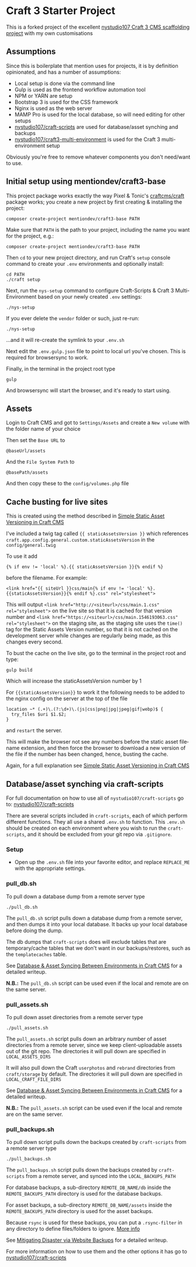 # Craft 3 Starter Project

This is a forked project of the excellent [nystudio107 Craft 3 CMS scaffolding project](https://github.com/nystudio107/craft) with my own customisations


## Assumptions

Since this is boilerplate that mention uses for projects, it is by definition opinionated, and has a number of assumptions:

* Local setup is done via the command line
* Gulp is used as the frontend workflow automation tool
* NPM or YARN are setup
* Bootstrap 3 is used for the CSS framework
* Nginx is used as the web server
* MAMP Pro is used for the local database, so will need editing for other setups
* [nystudio107/craft-scripts](https://github.com/nystudio107/craft-scripts) are used for database/asset synching and backups
* [nystudio107/craft3-multi-environment](https://github.com/nystudio107/craft3-multi-environment) is used for the Craft 3 multi-environment setup

Obviously you're free to remove whatever components you don't need/want to use.


## Initial setup using mentiondev/craft3-base

This project package works exactly the way Pixel & Tonic's [craftcms/craft](https://github.com/craftcms/craft) package works; you create a new project by first creating & installing the project:

    composer create-project mentiondev/craft3-base PATH

Make sure that `PATH` is the path to your project, including the name you want for the project, e.g.:

    composer create-project mentiondev/craft3-base PATH

Then `cd` to your new project directory, and run Craft's `setup` console command to create your `.env` environments and optionally install:

    cd PATH
    ./craft setup

Next, run the `nys-setup` command to configure Craft-Scripts & Craft 3 Multi-Environment based on your newly created `.env` settings:

    ./nys-setup

If you ever delete the `vendor` folder or such, just re-run:

    ./nys-setup

...and it will re-create the symlink to your `.env.sh`

Next edit the `.env.gulp.json` file to point to local url you've chosen. This is required for browsersync to work.

Finally, in the terminal in the project root type

    gulp

And browsersync will start the browser, and it's ready to start using.


## Assets

Login to Craft CMS and got to `Settings/Assets` and create a `New volume` with the folder name of your choice

Then set the `Base URL` to

    @baseUrl/assets

And the `File System Path` to

    @basePath/assets

And then copy these to the `config/volumes.php` file


## Cache busting for live sites  

This is created using the method described in [Simple Static Asset Versioning in Craft CMS](https://nystudio107.com/blog/simple-static-asset-versioning)

I've included a twig tag called `{{ staticAssetsVersion }}` which references `craft.app.config.general.custom.staticAssetsVersion` in the `config/general.twig`

To use it add

    {% if env != 'local' %}.{{ staticAssetsVersion }}{% endif %}

before the filename. For example:

    <link href="{{ siteUrl }}css/main{% if env != 'local' %}.{{staticAssetsVersion}}{% endif %}.css" rel="stylesheet">

This will output `<link href="http://<siteurl>/css/main.1.css" rel="stylesheet">` on the live site so that it is cached for that version number and `<link href="https://<siteurl>/css/main.1546193063.css" rel="stylesheet">` on the staging site, as the staging site uses the `time()` tag for the Static Assets Version number, so that it is not cached on the development server while changes are regularly being made, as this changes every second.

To bust the cache on the live site, go to the terminal in the project root and type:

    gulp build

Which will increase the staticAssetsVersion number by 1

For `{{staticAssetsVersion}}` to work it the following needs to be added to the nginx config on the server at the top of the file

    location ~* (.+)\.(?:\d+)\.(js|css|png|jpg|jpeg|gif|webp)$ {
      try_files $uri $1.$2;
    }

and `restart` the server.

This will make the browser not see any num­bers before the sta­t­ic asset file­name exten­sion, and then force the browser to download a new version of the file if the number has been changed, hence, busting the cache.

Again, for a full explanation see [Simple Static Asset Versioning in Craft CMS](https://nystudio107.com/blog/simple-static-asset-versioning)


## Database/asset synching via craft-scripts

For full documentation on how to use all of `nystudio107/craft-scripts` go to: [nystudio107/craft-scripts](https://github.com/nystudio107/craft-scripts)

There are several scripts included in `craft-scripts`, each of which perform different functions. They all use a shared `.env.sh` to function. This `.env.sh` should be created on each environment where you wish to run the `craft-scripts`, and it should be excluded from your git repo via `.gitignore`.

### Setup
* Open up the `.env.sh` file into your favorite editor, and replace `REPLACE_ME` with the appropriate settings.

### pull_db.sh

To pull down a database dump from a remote server type

    ./pull_db.sh

The `pull_db.sh` script pulls down a database dump from a remote server, and then dumps it into your local database. It backs up your local database before doing the dump.

The db dumps that `craft-scripts` does will exclude tables that are temporary/cache tables that we don't want in our backups/restores, such as the `templatecaches` table.

See [Database & Asset Syncing Between Environments in Craft CMS](https://nystudio107.com/blog/database-asset-syncing-between-environments-in-craft-cms) for a detailed writeup.

**N.B.:** The `pull_db.sh` script can be used even if the local and remote are on the same server.

### pull_assets.sh

To pull down asset directories from a remote server type

    ./pull_assets.sh

The `pull_assets.sh` script pulls down an arbitrary number of asset directories from a remote server, since we keep client-uploadable assets out of the git repo. The directories it will pull down are specified in `LOCAL_ASSETS_DIRS`

It will also pull down the Craft `userphotos` and `rebrand` directories from `craft/storage` by default. The directories it will pull down are specified in `LOCAL_CRAFT_FILE_DIRS`

See [Database & Asset Syncing Between Environments in Craft CMS](https://nystudio107.com/blog/database-asset-syncing-between-environments-in-craft-cms) for a detailed writeup.

**N.B.:** The `pull_assets.sh` script can be used even if the local and remote are on the same server.

### pull_backups.sh

To pull down script pulls down the backups created by `craft-scripts` from a remote server type

    ./pull_backups.sh

The `pull_backups.sh` script pulls down the backups created by `craft-scripts` from a remote server, and synced into the `LOCAL_BACKUPS_PATH`

For database backups, a sub-directory `REMOTE_DB_NAME/db` inside the `REMOTE_BACKUPS_PATH` directory is used for the database backups.

For asset backups, a sub-directory `REMOTE_DB_NAME/assets` inside the `REMOTE_BACKUPS_PATH` directory is used for the asset backups.

Because `rsync` is used for these backups, you can put a `.rsync-filter` in any directory to define files/folders to ignore. [More info](http://serverfault.com/questions/414358/rsync-filter-file-rules-for-subpath)

See [Mitigating Disaster via Website Backups](https://nystudio107.com/blog/mitigating-disaster-via-website-backups) for a detailed writeup.

For more information on how to use them and the other options it has go to [nystudio107/craft-scripts](https://github.com/nystudio107/craft-scripts)
